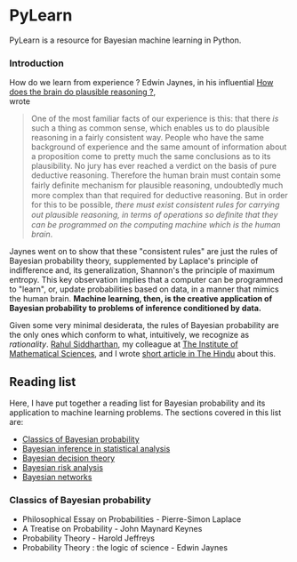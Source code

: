 PyLearn
=======

PyLearn is a resource for Bayesian machine learning in Python. 


### Introduction

How do we learn from experience ? Edwin Jaynes, in his influential [How does the brain do plausible reasoning ?](http://bayes.wustl.edu/etj/articles/brain.pdf),  
wrote

> One of the most familiar facts of our experience is this: that there *is* such a thing as common sense, which enables us to do plausible reasoning in a fairly consistent
way. People who have the same background of experience and the same amount
of information about a proposition come to pretty much the same conclusions as to
its plausibility. No jury has ever reached a verdict on the basis of pure deductive
reasoning. Therefore the human brain must contain some fairly deﬁnite mechanism
for plausible reasoning, undoubtedly much more complex than that required for
deductive reasoning. But in order for this to be possible, *there must exist consistent
rules for carrying out plausible reasoning, in terms of operations so deﬁnite that
they can be programmed on the computing machine which is the human brain*.

Jaynes went on to show that these "consistent rules" are just the rules of Bayesian probability theory, supplemented by Laplace's principle of indifference and, its generalization, Shannon's the principle of maximum entropy. This key observation implies that a computer can be programmed to "learn", or, update probabilities based on data, in a manner that mimics the human brain. **Machine learning, then, is the creative application of Bayesian probability to problems of inference conditioned by data.** 

Given some very minimal desiderata, the rules of Bayesian probability are the only ones which conform to what, intuitively, we recognize as *rationality*.  [Rahul Siddharthan](www.imsc.res.in/~rsidd), my colleague at [The Institute of Mathematical Sciences](www.imsc.res.in), and I wrote [short article in The Hindu](http://www.thehindu.com/sci-tech/science/article2747042.ece) about this. 

## Reading list

Here, I have put together a reading list for Bayesian probability and its application to machine learning problems. The sections covered in this list are:

- [Classics of Bayesian probability](#classics)
- [Bayesian inference in statistical analysis]()
- [Bayesian decision theory]()
- [Bayesian risk analysis]()
- [Bayesian networks]()

### Classics of Bayesian probability
- Philosophical Essay on Probabilities - Pierre-Simon Laplace
- A Treatise on Probability - John Maynard Keynes
- Probability Theory - Harold Jeffreys
- Probability Theory : the logic of science - Edwin Jaynes


